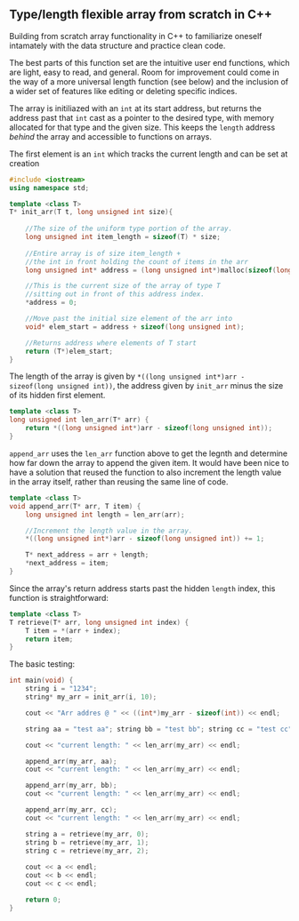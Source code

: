 ## Type/length flexible array from scratch in C++

Building from scratch array functionality in C++ to familiarize oneself intamately with the data structure and practice clean code.

The best parts of this function set are the intuitive user end functions, which are light, easy to read, and general.
Room for improvement could come in the way of a more universal length function (see below) and the inclusion of a wider set of features like editing or deleting specific indices.

The array is initiliazed with an `int` at its start address, but returns the address past that `int` cast as a pointer to the desired type, with memory allocated for that type and the given size. This keeps the `length` address *behind* the array and accessible to functions on arrays.

The first element is an `int` which tracks the current length and can be set at creation

```cpp
#include <iostream>
using namespace std;

template <class T>
T* init_arr(T t, long unsigned int size){
	
	//The size of the uniform type portion of the array.
	long unsigned int item_length = sizeof(T) * size;
	
	//Entire array is of size item_length +
	//the int in front holding the count of items in the arr
	long unsigned int* address = (long unsigned int*)malloc(sizeof(long unsigned int) + item_length);

	//This is the current size of the array of type T
	//sitting out in front of this address index.
	*address = 0;

	//Move past the initial size element of the arr into
	void* elem_start = address + sizeof(long unsigned int);

	//Returns address where elements of T start
	return (T*)elem_start;
}
```
The length of the array is given by `*((long unsigned int*)arr - sizeof(long unsigned int))`, the address given by `init_arr` minus the size of its hidden first element.

```cpp
template <class T>
long unsigned int len_arr(T* arr) {
	return *((long unsigned int*)arr - sizeof(long unsigned int));
}
```
`append_arr` uses the `len_arr` function above to get the legnth and determine how far down the array to append the given item. It would have been nice to have a solution that reused the function to also increment the length value in the array itself, rather than reusing the same line of code.

```cpp
template <class T>
void append_arr(T* arr, T item) {
	long unsigned int length = len_arr(arr);

	//Increment the length value in the array.
	*((long unsigned int*)arr - sizeof(long unsigned int)) += 1;

	T* next_address = arr + length;
	*next_address = item;
}
```
Since the array's return  address starts past the hidden `length` index, this function is straightforward:
```cpp
template <class T>
T retrieve(T* arr, long unsigned int index) {
	T item = *(arr + index);
	return item;
}
```
The basic testing:
```cpp
int main(void) {
	string i = "1234";
	string* my_arr = init_arr(i, 10);

	cout << "Arr addres @ " << ((int*)my_arr - sizeof(int)) << endl;

	string aa = "test aa"; string bb = "test bb"; string cc = "test cc";

	cout << "current length: " << len_arr(my_arr) << endl;

	append_arr(my_arr, aa);
	cout << "current length: " << len_arr(my_arr) << endl;

	append_arr(my_arr, bb);
	cout << "current length: " << len_arr(my_arr) << endl;

	append_arr(my_arr, cc);
	cout << "current length: " << len_arr(my_arr) << endl;

	string a = retrieve(my_arr, 0);
	string b = retrieve(my_arr, 1);
	string c = retrieve(my_arr, 2);
    
	cout << a << endl;
    cout << b << endl;
    cout << c << endl;

	return 0;
}
```
